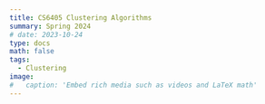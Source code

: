 ```yaml
---
title: CS6405 Clustering Algorithms
summary: Spring 2024
# date: 2023-10-24
type: docs
math: false
tags:
  - Clustering
image:
#   caption: 'Embed rich media such as videos and LaTeX math'
---
```


<!-- ![Syllabus](syllabus.pdf) -->